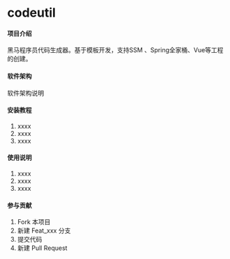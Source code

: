 # codeutil

#### 项目介绍
黑马程序员代码生成器。基于模板开发，支持SSM 、Spring全家桶、Vue等工程的创建。

#### 软件架构
软件架构说明


#### 安装教程

1. xxxx
2. xxxx
3. xxxx

#### 使用说明

1. xxxx
2. xxxx
3. xxxx

#### 参与贡献

1. Fork 本项目
2. 新建 Feat_xxx 分支
3. 提交代码
4. 新建 Pull Request



